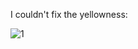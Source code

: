 I couldn't fix the yellowness:

![1](https://github.com/ManInTheMirrow/twrp-mstar_device_harper_43F750TS/assets/75084095/957ff21a-bc28-484f-977c-c884c8871efc)
